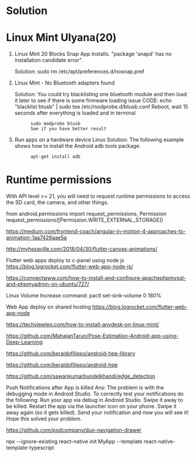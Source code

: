 # Solution

#   Linux Mint Ulyana(20)

1. Linux Mint 20 Blocks Snap App Installs. "package 'snapd' has no installation candidate error".

    Solution: sudo rm /etc/apt/preferences.d/nosnap.pref
 
2. Linux Mint - No Bluetooth adapters found

   Solution: You could try blacklisting one bluetooth module and then load it later to see if there is some firmware loading issue
             CODE: 
             echo "blacklist btusb" | sudo tee /etc/modprobe.d/btusb.conf
             Reboot, wait 15 seconds after everything is loaded and in terminal

             sudo modprobe btusb
             See if you have better result
             
 3. Run apps on a hardware device Linux
    Solution: The following example shows how to install the Android adb tools package.

              apt-get install adb
            
# Runtime permissions
With API level >= 21, you will need to request runtime permissions to access the SD card, the camera, and other things.
              
  from android.permissions import request_permissions, Permission
request_permissions([Permission.WRITE_EXTERNAL_STORAGE])


https://medium.com/frontend-coach/angular-in-motion-4-approaches-to-animation-1aa7426aae5a

http://myhexaville.com/2018/04/30/flutter-canvas-animations/

Flutter web apps deploy to c-panel using node js
https://blog.logrocket.com/flutter-web-app-node-js/

https://connectwww.com/how-to-install-and-configure-apachephpmysql-and-phpmyadmin-on-ubuntu/727/


Linux Volume Increase command:
pactl set-sink-volume 0 180%



Web App deploy on shared hosting 
https://blog.logrocket.com/flutter-web-app-node

https://techviewleo.com/how-to-install-anydesk-on-linux-mint/

https://github.com/MahajanTarun/Pose-Estimation-Android-app-using-Deep-Learning

https://github.com/beraldofilippo/android-hpe-library

https://github.com/beraldofilippo/android-hpe

https://github.com/sawankumarbundelkhandi/edge_detection


Push Notifications after App is killed
Ans: The problem is with the debugging mode in Android Studio. To correctly test your notifications do the following: Run your app via debug in Android Studio. Swipe it away to be killed. Restart the app via the launcher icon on your phone. Swipe it away again (so it gets killed).
Send your notification and now you will see it!
Hope this solved your problem.

https://github.com/psdcompany/duo-navigation-drawer


npx --ignore-existing react-native init MyApp --template react-native-template-typescript
